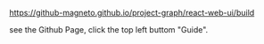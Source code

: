 <https://github-magneto.github.io/project-graph/react-web-ui/build>

see the Github Page, click the top left buttom "Guide".